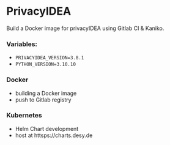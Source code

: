# PrivacyIDEA

Build a Docker image for privacyIDEA
using Gitlab CI & Kaniko.

### Variables:
* `PRIVACYIDEA_VERSION=3.8.1`
* `PYTHON_VERSION=3.10.10`

### Docker 
* building a Docker image 
* push to Gitlab registry

### Kubernetes
* Helm Chart development
* host at httsps://charts.desy.de

